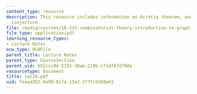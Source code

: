 ```yaml
---
content_type: resource
description: This resource includes information on Arratia theorem, and Furedi-Hajnal
  conjecture.
file: /media/courses/18-315-combinatorial-theory-introduction-to-graph-theory-extremal-and-enumerative-combinatorics-spring-2005/feead3b29e9881fa13e32f7fcb360e63_lec29.pdf
file_type: application/pdf
learning_resource_types:
- Lecture Notes
ocw_type: OCWFile
parent_title: Lecture Notes
parent_type: CourseSection
parent_uid: b52ccc0d-5155-38ae-219b-cf1df67d760a
resourcetype: Document
title: lec29.pdf
uid: feead3b2-9e98-81fa-13e3-2f7fcb360e63
---
```

